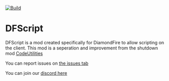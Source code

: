 [![Build](https://github.com/TechStreetDev/DFScript/actions/workflows/build.yml/badge.svg)](https://github.com/TechStreetDev/DFScript/actions/workflows/build.yml)
# DFScript
DFScript is a mod created specifically for DiamondFire to allow scripting on the client. This mod is a seperation and improvement from the shutdown mod [CodeUtilities](https://github.com/CodeUtilities/CodeUtilities)


You can report issues on [the issues tab](https://github.com/TechStreetDev/DFScript/issues)

You can join our [discord here](https://discord.gg/gtfFwWEapx)
